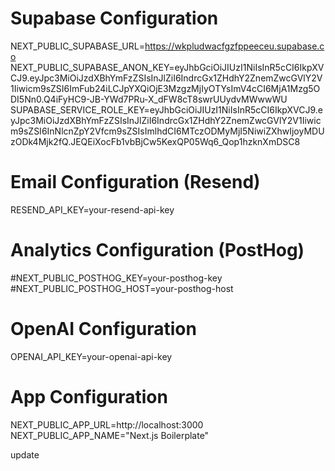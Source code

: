 # Supabase Configuration
NEXT_PUBLIC_SUPABASE_URL=https://wkpludwacfgzfppeeceu.supabase.co
NEXT_PUBLIC_SUPABASE_ANON_KEY=eyJhbGciOiJIUzI1NiIsInR5cCI6IkpXVCJ9.eyJpc3MiOiJzdXBhYmFzZSIsInJlZiI6IndrcGx1ZHdhY2ZnemZwcGVlY2V1Iiwicm9sZSI6ImFub24iLCJpYXQiOjE3MzgzMjIyOTYsImV4cCI6MjA1Mzg5ODI5Nn0.Q4iFyHC9-JB-YWd7PRu-X_dFW8cT8swrUUydvMWwwWU
SUPABASE_SERVICE_ROLE_KEY=eyJhbGciOiJIUzI1NiIsInR5cCI6IkpXVCJ9.eyJpc3MiOiJzdXBhYmFzZSIsInJlZiI6IndrcGx1ZHdhY2ZnemZwcGVlY2V1Iiwicm9sZSI6InNlcnZpY2Vfcm9sZSIsImlhdCI6MTczODMyMjI5NiwiZXhwIjoyMDUzODk4Mjk2fQ.JEQEiXocFb1vbBjCw5KexQP05Wq6_Qop1hzknXmDSC8

# Email Configuration (Resend)
RESEND_API_KEY=your-resend-api-key

# Analytics Configuration (PostHog)
#NEXT_PUBLIC_POSTHOG_KEY=your-posthog-key
#NEXT_PUBLIC_POSTHOG_HOST=your-posthog-host

# OpenAI Configuration
OPENAI_API_KEY=your-openai-api-key

# App Configuration
NEXT_PUBLIC_APP_URL=http://localhost:3000
NEXT_PUBLIC_APP_NAME="Next.js Boilerplate" 

update